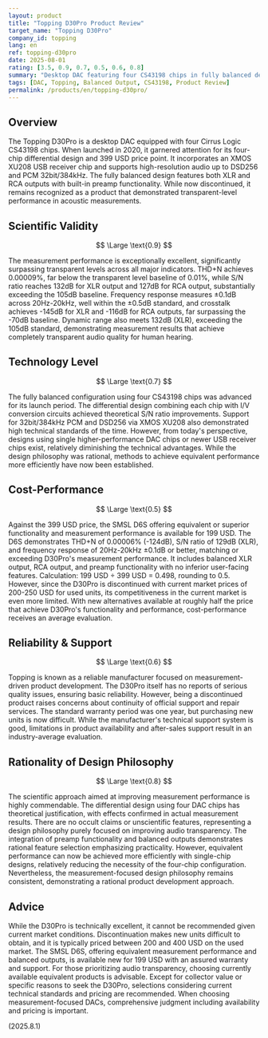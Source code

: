 ```yaml
---
layout: product
title: "Topping D30Pro Product Review"
target_name: "Topping D30Pro"
company_id: topping
lang: en
ref: topping-d30pro
date: 2025-08-01
rating: [3.5, 0.9, 0.7, 0.5, 0.6, 0.8]
summary: "Desktop DAC featuring four CS43198 chips in fully balanced design. Achieves transparent-level measurement performance, but equivalent-performance alternatives now exist at lower prices."
tags: [DAC, Topping, Balanced Output, CS43198, Product Review]
permalink: /products/en/topping-d30pro/
---
```


## Overview

The Topping D30Pro is a desktop DAC equipped with four Cirrus Logic CS43198 chips. When launched in 2020, it garnered attention for its four-chip differential design and 399 USD price point. It incorporates an XMOS XU208 USB receiver chip and supports high-resolution audio up to DSD256 and PCM 32bit/384kHz. The fully balanced design features both XLR and RCA outputs with built-in preamp functionality. While now discontinued, it remains recognized as a product that demonstrated transparent-level performance in acoustic measurements.

## Scientific Validity

$$ \Large \text{0.9} $$

The measurement performance is exceptionally excellent, significantly surpassing transparent levels across all major indicators. THD+N achieves 0.00009%, far below the transparent level baseline of 0.01%, while S/N ratio reaches 132dB for XLR output and 127dB for RCA output, substantially exceeding the 105dB baseline. Frequency response measures ±0.1dB across 20Hz-20kHz, well within the ±0.5dB standard, and crosstalk achieves -145dB for XLR and -116dB for RCA outputs, far surpassing the -70dB baseline. Dynamic range also meets 132dB (XLR), exceeding the 105dB standard, demonstrating measurement results that achieve completely transparent audio quality for human hearing.

## Technology Level

$$ \Large \text{0.7} $$

The fully balanced configuration using four CS43198 chips was advanced for its launch period. The differential design combining each chip with I/V conversion circuits achieved theoretical S/N ratio improvements. Support for 32bit/384kHz PCM and DSD256 via XMOS XU208 also demonstrated high technical standards of the time. However, from today's perspective, designs using single higher-performance DAC chips or newer USB receiver chips exist, relatively diminishing the technical advantages. While the design philosophy was rational, methods to achieve equivalent performance more efficiently have now been established.

## Cost-Performance

$$ \Large \text{0.5} $$

Against the 399 USD price, the SMSL D6S offering equivalent or superior functionality and measurement performance is available for 199 USD. The D6S demonstrates THD+N of 0.00006% (-124dB), S/N ratio of 129dB (XLR), and frequency response of 20Hz-20kHz ±0.1dB or better, matching or exceeding D30Pro's measurement performance. It includes balanced XLR output, RCA output, and preamp functionality with no inferior user-facing features. Calculation: 199 USD ÷ 399 USD = 0.498, rounding to 0.5. However, since the D30Pro is discontinued with current market prices of 200-250 USD for used units, its competitiveness in the current market is even more limited. With new alternatives available at roughly half the price that achieve D30Pro's functionality and performance, cost-performance receives an average evaluation.

## Reliability & Support

$$ \Large \text{0.6} $$

Topping is known as a reliable manufacturer focused on measurement-driven product development. The D30Pro itself has no reports of serious quality issues, ensuring basic reliability. However, being a discontinued product raises concerns about continuity of official support and repair services. The standard warranty period was one year, but purchasing new units is now difficult. While the manufacturer's technical support system is good, limitations in product availability and after-sales support result in an industry-average evaluation.

## Rationality of Design Philosophy

$$ \Large \text{0.8} $$

The scientific approach aimed at improving measurement performance is highly commendable. The differential design using four DAC chips has theoretical justification, with effects confirmed in actual measurement results. There are no occult claims or unscientific features, representing a design philosophy purely focused on improving audio transparency. The integration of preamp functionality and balanced outputs demonstrates rational feature selection emphasizing practicality. However, equivalent performance can now be achieved more efficiently with single-chip designs, relatively reducing the necessity of the four-chip configuration. Nevertheless, the measurement-focused design philosophy remains consistent, demonstrating a rational product development approach.

## Advice

While the D30Pro is technically excellent, it cannot be recommended given current market conditions. Discontinuation makes new units difficult to obtain, and it is typically priced between 200 and 400 USD on the used market. The SMSL D6S, offering equivalent measurement performance and balanced outputs, is available new for 199 USD with an assured warranty and support. For those prioritizing audio transparency, choosing currently available equivalent products is advisable. Except for collector value or specific reasons to seek the D30Pro, selections considering current technical standards and pricing are recommended. When choosing measurement-focused DACs, comprehensive judgment including availability and pricing is important.

(2025.8.1)
